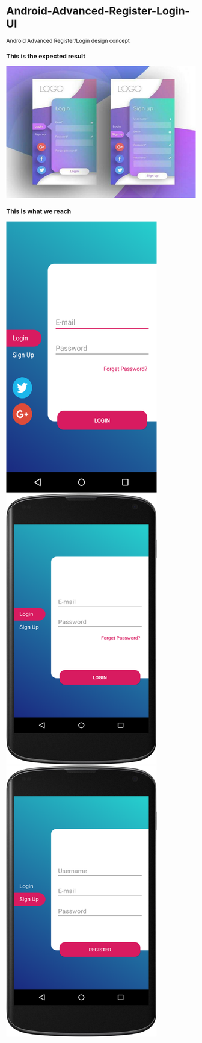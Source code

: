 # Android-Advanced-Register-Login-UI
Android Advanced Register/Login design concept

### This is the expected result

<img src="/screenshots/expected_result.jpg" width="650" height="350">


### This is what we reach

<img src="/screenshots/updates.png" width="400" height="720"> <img src="/screenshots/login.png" width="400" height="720"> <img src="/screenshots/register.png" width="400" height="720">

